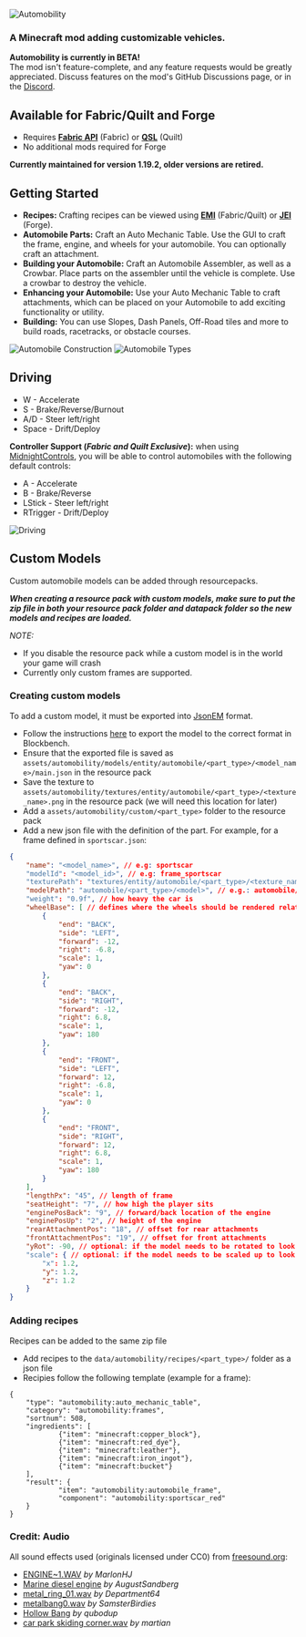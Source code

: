![Automobility](./md/banner.png)

### A Minecraft mod adding customizable vehicles.
**Automobility is currently in BETA!** <br/>
The mod isn't feature-complete, and any feature requests would be greatly appreciated. Discuss features on the mod's GitHub Discussions page, or in the [Discord](https://discord.gg/7Aw3y4RtY9).

## Available for Fabric/Quilt and Forge
- Requires **[Fabric API](https://modrinth.com/mod/fabric-api)** (Fabric) or **[QSL](https://modrinth.com/mod/qsl)** (Quilt)
- No additional mods required for Forge

**Currently maintained for version 1.19.2, older versions are retired.**

## Getting Started
- **Recipes:** Crafting recipes can be viewed using [**EMI**](https://www.curseforge.com/minecraft/mc-mods/emi) (Fabric/Quilt) or [**JEI**](https://www.curseforge.com/minecraft/mc-mods/jei) (Forge).
- **Automobile Parts:** Craft an Auto Mechanic Table. Use the GUI to craft the frame, engine, and wheels for your automobile. You can optionally craft an attachment.
- **Building your Automobile:** Craft an Automobile Assembler, as well as a Crowbar. Place parts on the assembler until the vehicle is complete. Use a crowbar to destroy the vehicle.
- **Enhancing your Automobile:** Use your Auto Mechanic Table to craft attachments, which can be placed on your Automobile to add exciting functionality or utility.
- **Building:** You can use Slopes, Dash Panels, Off-Road tiles and more to build roads, racetracks, or obstacle courses.

![Automobile Construction](./md/construction.png)
![Automobile Types](./md/parking.png)

## Driving
- W - Accelerate
- S - Brake/Reverse/Burnout
- A/D - Steer left/right
- Space - Drift/Deploy

**Controller Support (*Fabric and Quilt Exclusive*):** when using [MidnightControls](https://www.curseforge.com/minecraft/mc-mods/midnightcontrols), you will be able to control automobiles with the following default controls:
- A - Accelerate
- B - Brake/Reverse
- LStick - Steer left/right
- RTrigger - Drift/Deploy

![Driving](./md/driving.png)

## Custom Models
Custom automobile models can be added through resourcepacks.

***When creating a resource pack with custom models, make sure to put the zip file in both your resource pack folder and datapack folder so the new models and recipes are loaded.***

*NOTE:*
- If you disable the resource pack while a custom model is in the world your game will crash
- Currently only custom frames are supported.

### Creating custom models
To add a custom model, it must be exported into [JsonEM](https://github.com/FoundationGames/JsonEM) format. 
- Follow the instructions [here](https://github.com/FoundationGames/JsonEM?tab=readme-ov-file#edit-models-in-blockbench) to export the model to the correct format in Blockbench.
- Ensure that the exported file is saved as `assets/automobility/models/entity/automobile/<part_type>/<model_name>/main.json` in the resource pack
- Save the texture to `assets/automobility/textures/entity/automobile/<part_type>/<texture_name>.png` in the resource pack (we will need this location for later)
- Add a `assets/automobility/custom/<part_type>` folder to the resource pack
- Add a new json file with the definition of the part. For example, for a frame defined in `sportscar.json`:
```json
{
    "name": "<model_name>", // e.g: sportscar
    "modelId": "<model_id>", // e.g: frame_sportscar
    "texturePath": "textures/entity/automobile/<part_type>/<texture_name>.png", // from previous step
    "modelPath": "automobile/<part_type>/<model>", // e.g.: automobile/frame/sportscar
    "weight": "0.9f", // how heavy the car is
    "wheelBase": [ // defines where the wheels should be rendered relative to the center
        {
            "end": "BACK",
            "side": "LEFT",
            "forward": -12,
            "right": -6.8,
            "scale": 1,
            "yaw": 0
        },
        {
            "end": "BACK",
            "side": "RIGHT",
            "forward": -12,
            "right": 6.8,
            "scale": 1,
            "yaw": 180
        },
        {
            "end": "FRONT",
            "side": "LEFT",
            "forward": 12,
            "right": -6.8,
            "scale": 1,
            "yaw": 0
        },
        {
            "end": "FRONT",
            "side": "RIGHT",
            "forward": 12,
            "right": 6.8,
            "scale": 1,
            "yaw": 180
        }
    ],
    "lengthPx": "45", // length of frame
    "seatHeight": "7", // how high the player sits
    "enginePosBack": "9", // forward/back location of the engine
    "enginePosUp": "2", // height of the engine
    "rearAttachmentPos": "18", // offset for rear attachments
    "frontAttachmentPos": "19", // offset for front attachments
    "yRot": -90, // optional: if the model needs to be rotated to look right
    "scale": { // optional: if the model needs to be scaled up to look right
        "x": 1.2,
        "y": 1.2,
        "z": 1.2
    }
}
```
### Adding recipes
Recipes can be added to the same zip file
- Add recipes to the `data/automobility/recipes/<part_type>/` folder as a json file
- Recipies follow the following template (example for a frame): 
```
{
	"type": "automobility:auto_mechanic_table",
	"category": "automobility:frames",
	"sortnum": 508,
	"ingredients": [
			{"item": "minecraft:copper_block"},
			{"item": "minecraft:red_dye"},
			{"item": "minecraft:leather"},
			{"item": "minecraft:iron_ingot"},
			{"item": "minecraft:bucket"}
	],
	"result": {
			"item": "automobility:automobile_frame",
			"component": "automobility:sportscar_red"
	}
}
```


### Credit: Audio
All sound effects used (originals licensed under CC0) from [freesound.org](https://freesound.org/): <br/>
- [ENGINE~1.WAV](https://freesound.org/people/MarlonHJ/sounds/242739/) *by MarlonHJ* <br/>
- [Marine diesel engine](https://freesound.org/people/AugustSandberg/sounds/264864/) *by AugustSandberg* <br/>
- [metal_ring_01.wav](https://freesound.org/people/Department64/sounds/95272/) *by Department64* <br/>
- [metalbang0.wav](https://freesound.org/people/SamsterBirdies/sounds/435699/) *by SamsterBirdies* <br/>
- [Hollow Bang](https://freesound.org/people/qubodup/sounds/157609/) *by qubodup* <br/>
- [car park skiding corner.wav](https://freesound.org/people/martian/sounds/178889/) *by martian* <br/>